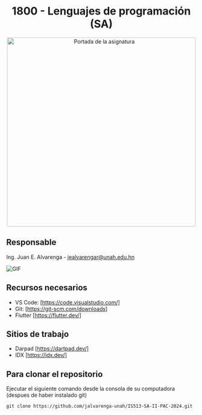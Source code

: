 
<div align="center">

  # 1800 - Lenguajes de programación (SA)
  
  <img aling="right" src = "https://campusvirtual.unah.edu.hn/pluginfile.php/3174501/course/overviewfiles/Tarjeta%20de%20Visita%20Disen%CC%83ador%20Web%20Ilustrado%20Amarillo%20%283%29.png" alt="Portada de la asignatura" width=500/>
</div>

## Responsable

Ing. Juan E. Alvarenga - jealvarengar@unah.edu.hn

<img  alt="GIF" src="https://raw.githubusercontent.com/haoruilee/haoruilee/master/pic/pusheencode.gif" />

## Recursos necesarios

- VS Code: [https://code.visualstudio.com/]
- Git: [https://git-scm.com/downloads]
- Flutter [https://flutter.dev/]

## Sitios de trabajo

- Darpad [https://dartpad.dev/]
- IDX [https://idx.dev/]

## Para clonar el repositorio

Ejecutar el siguiente comando desde la consola de su computadora (despues de haber instalado git)

```
git clone https://github.com/jalvarenga-unah/IS513-SA-II-PAC-2024.git
```
